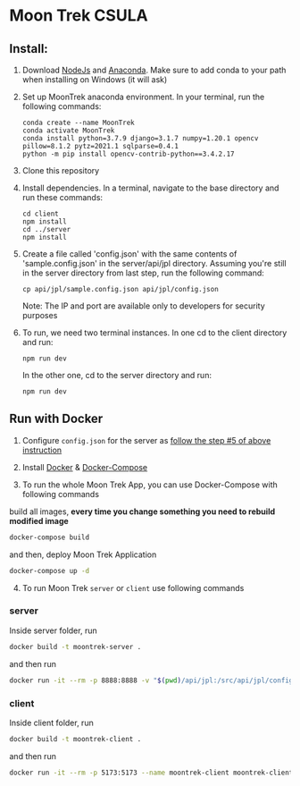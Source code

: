 # Moon Trek CSULA

## Install:

1. Download [NodeJs](https://nodejs.org/en/download/) and [Anaconda](https://www.anaconda.com/). Make sure to add conda to your path when installing on Windows (it will ask)

2. Set up MoonTrek anaconda environment. In your terminal, run the following commands:

    ```
    conda create --name MoonTrek
    conda activate MoonTrek
    conda install python=3.7.9 django=3.1.7 numpy=1.20.1 opencv pillow=8.1.2 pytz=2021.1 sqlparse=0.4.1
    python -m pip install opencv-contrib-python==3.4.2.17
    ```

3. Clone this repository

4. Install dependencies. In a terminal, navigate to the base directory and run these commands:

    ```
    cd client
    npm install
    cd ../server
    npm install
    ```

5. Create a file called 'config.json' with the same contents of 'sample.config.json' in the server/api/jpl directory. Assuming you're still in the server directory from last step, run the following command:

    ```
    cp api/jpl/sample.config.json api/jpl/config.json
    ```

    Note: The IP and port are available only to developers for security purposes

6. To run, we need two terminal instances. In one cd to the client directory and run:
    ```
    npm run dev
    ```
    In the other one, cd to the server directory and run:
    ```
    npm run dev
    ```


## Run with Docker

1. Configure `config.json` for the server as [follow the step #5 of above instruction](#install)

2. Install [Docker](https://docs.docker.com/engine/install/) & [Docker-Compose](https://docs.docker.com/compose/install/)

3. To run the whole Moon Trek App, you can use Docker-Compose with following commands

build all images, **every time you change something you need to rebuild modified image**

```sh
docker-compose build
```

and then, deploy Moon Trek Application

```sh
docker-compose up -d
```

4. To run Moon Trek `server` or `client` use following commands

### server

Inside server folder, run

```sh
docker build -t moontrek-server .
```

and then run

```sh
docker run -it --rm -p 8888:8888 -v "$(pwd)/api/jpl:/src/api/jpl/config" --name moontrek-server moontrek-server
```

### client

Inside client folder, run

```sh
docker build -t moontrek-client .
```

and then run

```sh
docker run -it --rm -p 5173:5173 --name moontrek-client moontrek-client
```
